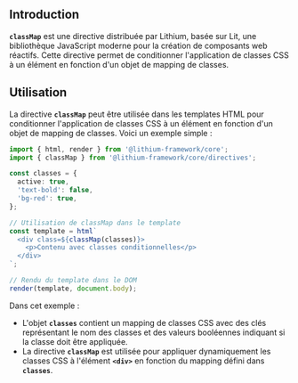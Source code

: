 ## **Introduction**

**`classMap`** est une directive distribuée par Lithium, basée sur Lit, une bibliothèque JavaScript moderne pour la création de composants web réactifs. Cette directive permet de conditionner l'application de classes CSS à un élément en fonction d'un objet de mapping de classes.

## **Utilisation**

La directive **`classMap`** peut être utilisée dans les templates HTML pour conditionner l'application de classes CSS à un élément en fonction d'un objet de mapping de classes. Voici un exemple simple :

```typescript
import { html, render } from '@lithium-framework/core';
import { classMap } from '@lithium-framework/core/directives';

const classes = {
  active: true,
  'text-bold': false,
  'bg-red': true,
};

// Utilisation de classMap dans le template
const template = html`
  <div class=${classMap(classes)}>
    <p>Contenu avec classes conditionnelles</p>
  </div>
`;

// Rendu du template dans le DOM
render(template, document.body);

```

Dans cet exemple :

- L'objet **`classes`** contient un mapping de classes CSS avec des clés représentant le nom des classes et des valeurs booléennes indiquant si la classe doit être appliquée.
- La directive **`classMap`** est utilisée pour appliquer dynamiquement les classes CSS à l'élément **`<div>`** en fonction du mapping défini dans **`classes`**.